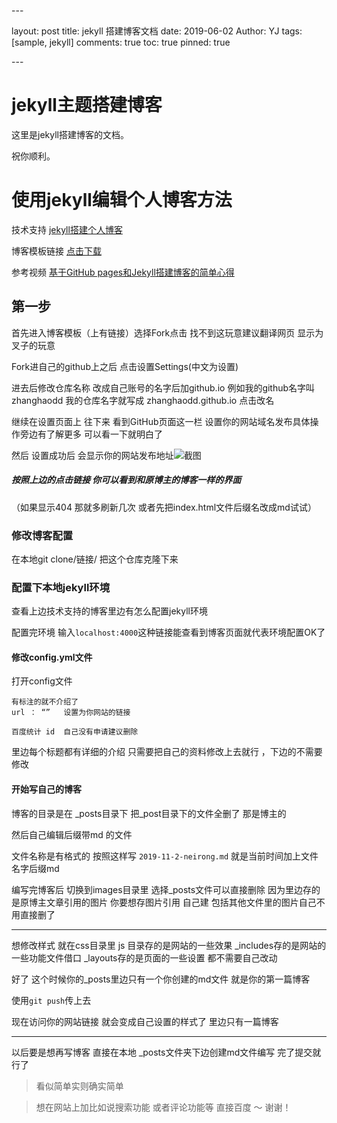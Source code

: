 \---

layout: post
title: jekyll 搭建博客文档
date: 2019-06-02
Author: YJ
tags: [sample, jekyll]
comments: true
toc: true
pinned: true

\---

# jekyll主题搭建博客

这里是jekyll搭建博客的文档。

祝你顺利。













# 使用jekyll编辑个人博客方法

技术支持 [jekyll搭建个人博客](http://baixin.io:8000/2016/10/jekyll_tutorials1/)

博客模板链接 [点击下载](https://github.com/leopardpan/leopardpan.github.io)

参考视频 [基于GitHub pages和Jekyll搭建博客的简单心得](https://www.bilibili.com/video/av13994132?from=search&seid=17253021043020471547)

## 第一步

首先进入博客模板（上有链接）选择Fork点击 找不到这玩意建议翻译网页 显示为叉子的玩意

Fork进自己的github上之后 点击设置Settings(中文为设置)

进去后修改仓库名称 改成自己账号的名字后加github.io 例如我的github名字叫zhanghaodd 我的仓库名字就写成 zhanghaodd.github.io 点击改名

继续在设置页面上 往下来 看到GitHub页面这一栏 设置你的网站域名发布具体操作旁边有了解更多 可以看一下就明白了

然后 设置成功后 会显示你的网站发布地址![截图](http://zhangjunyu.cn/home/liuhaopeng/zhanghaodd.github.io/images/payimg/aaa.png)

##### 按照上边的点击链接 你可以看到和原博主的博客一样的界面

（如果显示404 那就多刷新几次 或者先把index.html文件后缀名改成md试试）

### 修改博客配置

在本地git clone/链接/ 把这个仓库克隆下来

### 配置下本地jekyll环境

查看上边技术支持的博客里边有怎么配置jekyll环境

配置完环境 输入`localhost:4000`这种链接能查看到博客页面就代表环境配置OK了

#### 修改config.yml文件

打开config文件

```
有标注的就不介绍了
url ： “”   设置为你网站的链接

百度统计 id  自己没有申请建议删除
```

里边每个标题都有详细的介绍 只需要把自己的资料修改上去就行 ，下边的不需要修改

#### 开始写自己的博客

博客的目录是在 _posts目录下 把_post目录下的文件全删了 那是博主的

然后自己编辑后缀带md 的文件

文件名称是有格式的 按照这样写 `2019-11-2-neirong.md` 就是当前时间加上文件名字后缀md

编写完博客后 切换到images目录里 选择_posts文件可以直接删除 因为里边存的是原博主文章引用的图片 你要想存图片引用 自己建 包括其他文件里的图片自己不用直接删了

------

想修改样式 就在css目录里 js 目录存的是网站的一些效果 _includes存的是网站的一些功能文件借口 _layouts存的是页面的一些设置 都不需要自己改动

好了 这个时候你的_posts里边只有一个你创建的md文件 就是你的第一篇博客

使用`git push`传上去

现在访问你的网站链接 就会变成自己设置的样式了 里边只有一篇博客

------

以后要是想再写博客 直接在本地 _posts文件夹下边创建md文件编写 完了提交就行了

> 看似简单实则确实简单

> 想在网站上加比如说搜索功能 或者评论功能等 直接百度 ～ 谢谢！